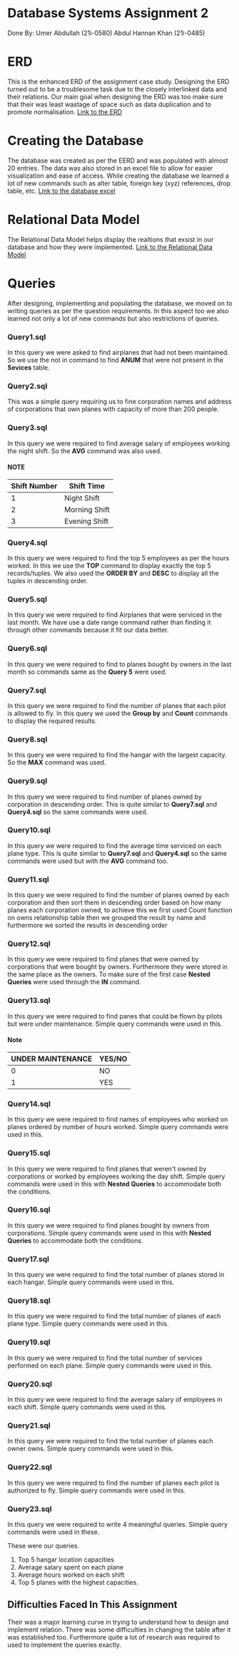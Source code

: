 # Database Systems Assignment 2

Done By: Umer Abdullah (21i-0580)
				 Abdul Hannan Khan (21i-0485)


# ERD

This is the enhanced ERD of the assignment case study. Designing the ERD turned out to be a troublesome task due to the closely interlinked data and their relations. Our main goal when designing the ERD was too make sure that their was least wastage of space such as data duplication and to promote normalisation.
[Link to the ERD](https://github.com/hannankhan328/DataBase-Systems/blob/616b4a5941c7c10a8b10b8cc0f7b50b2e30bbb6c/Assignment2%20ERD.png) 

# Creating the Database

The database was created as per the EERD and was populated with almost 20 entries. The data was also stored in an excel file to allow for easier visualization and ease of access. While creating the database we learned a lot of new commands such as alter table, foreign key (xyz) references, drop table, etc.
[Link to the database excel](https://docs.google.com/spreadsheets/d/1NaY1bDxwhyB3mrlttW9ce7iV_cG3Af9oq5oSgMWqJDg/edit?usp=sharing)

# Relational Data Model
The Relational Data Model helps display the realtions that exsist in our database and how they were implemented.
[Link to the Relational Data Model](https://github.com/hannankhan328/DataBase-Systems/blob/e047812d0b9bb07a4c4c2c5e2bc4699aa2246ad4/Relational_Model.png)

# Queries

After designing, implementing and populating the database, we moved on to writing queries as per the question requirements. In this aspect too we also learned not only a lot of new commands but also restrictions of queries. 

### Query1.sql

In this query we were asked to find airplanes that had not been maintained. So we use the not in  command to find **ANUM** that were not present in the **Sevices** table.

### Query2.sql

This was a simple query requiring us to fine corporation names and address of corporations that own planes with capacity of more than 200 people.

### Query3.sql
In this query we were required to find average salary of employees working the night shift. So the **AVG** command was also used.
#### NOTE
|                Shift Number                         |Shift Time                         |
|-----------------------------------------------|-----------------------------|
|1|Night Shift|
|2|Morning Shift|
|3|Evening Shift|

### Query4.sql
In this query we were required to find the top 5 employees as per the hours worked.
In this we use the **TOP** command to display exactly the top 5 records/tuples. We also used the **ORDER BY** and **DESC** to display all the tuples in descending order.

 ### Query5.sql
 
In this query we were required to find Airplanes that were serviced in the last month. We have use a date range command rather than finding it through other commands because it fit our data better.

### Query6.sql
In this query we were required to find to planes bought by owners in the last month so commands same as the **Query 5** were used.

### Query7.sql
In this query we were required to find the number of planes that each pilot is allowed to fly. In this query we used the **Group by** and **Count** commands to display the required results.

### Query8.sql
In this query we were required to find the hangar with the largest capacity. So the **MAX** command was used.

### Query9.sql
In this query we were required to find number of planes owned by corporation in descending order. This is quite similar to **Query7.sql** and **Query4.sql** so the same commands were used. 

### Query10.sql
In this query we were required to find the average time serviced on each plane type. This is quite similar to **Query7.sql** and **Query4.sql** so the same commands were used but with the **AVG** command too.

### Query11.sql
In this query we were required to find the number of planes owned by each corporation and then sort them in descending order based on how many planes each corporation owned, to achieve this we first used Count function on owns relationship table then we grouped the result by name and furthermore we sorted the results in descending order

### Query12.sql
In this query we were required to find planes that were owned by corporations that were bought by owners. Furthermore they were stored in the same place as the owners. To make sure of the first case **Nested Queries** were used through the **IN** command.

### Query13.sql
In this query we were required to find panes that could be flown by pilots but were under maintenance. Simple query commands were used in this.
#### Note
|                UNDER MAINTENANCE                         |YES/NO                         |
|-----------------------------------------------|-----------------------------|
|0|NO|
|1|YES|

### Query14.sql
In this query we were required to find names of employees who worked on planes ordered by number of hours worked. Simple query commands were used in this.

### Query15.sql
In this query we were required to find planes that weren't owned by corporations or worked by employees working the day shift. Simple query commands were used in this with **Nested Queries** to accommodate both the conditions.

### Query16.sql
In this query we were required to find planes bought by owners from corporations. Simple query commands were used in this with **Nested Queries** to accommodate both the conditions.
 
 ### Query17.sql
In this query we were required to find the total number of planes stored in each hangar. Simple query commands were used in this.
### Query18.sql
In this query we were required to find the total number of planes of each plane type. Simple query commands were used in this.
### Query19.sql
In this query we were required to find the total number of services performed on each plane. Simple query commands were used in this.

### Query20.sql
In this query we were required to find the average salary of employees in each shift. Simple query commands were used in this.
### Query21.sql
In this query we were required to find the total number of planes each owner owns.
Simple query commands were used in this.
### Query22.sql
In this query we were required to find the number of planes each pilot is authorized to fly. Simple query commands were used in this.

### Query23.sql
In this query we were required to write 4 meaningful queries. Simple query commands were used in these.

These were our queries.
1)	Top 5 hangar location capacities
2) Average salary spent on each plane
3) Average hours worked on each shift
4) Top 5 planes with the highest capacities.


## Difficulties Faced In This Assignment

Their was a major learning curve in trying to understand how to design and implement relation. 
There was some difficulties in changing the table after it was established too.
Furthermore quite a lot of research was required to used to implement the queries exactly. 
